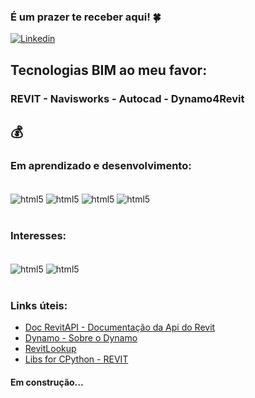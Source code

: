 ### É um prazer te receber aqui! 🍀

[![Linkedin](https://img.shields.io/badge/LinkedIn-0077B5?style=for-the-badge&logo=linkedin&logoColor=white)](https://www.linkedin.com/in/christiano-mariath-gallez-06a598196/)

## **Tecnologias BIM ao meu favor:**
### REVIT - Navisworks - Autocad - Dynamo4Revit
## 💰

### Em aprendizado e desenvolvimento:
<div style="display: inline_block"><br/>
<img align="center" alt="html5" src="https://img.shields.io/badge/Python-3776AB?style=for-the-badge&logo=python&logoColor=white"/>
<img align="center" alt="html5" src="https://img.shields.io/badge/Azure_DevOps-0078D7?style=for-the-badge&logo=azure-devops&logoColor=white"/>
<img align="center" alt="html5" src="https://img.shields.io/badge/Visual_Studio-5C2D91?style=for-the-badge&logo=visual%20studio&logoColor=white"/>
<img align="center" alt="html5" src="https://img.shields.io/badge/GitHub-100000?style=for-the-badge&logo=github&logoColor=white"/>
</div><br/>


### Interesses:

<div style="display: inline_block"><br/>
 <img align="center" alt="html5" src="https://img.shields.io/badge/Google_Cloud-4285F4?style=for-the-badge&logo=google-cloud&logoColor=white"/>
 <img align="center" alt="html5" src="https://img.shields.io/badge/Amazon_AWS-232F3E?style=for-the-badge&logo=amazon-aws&logoColor=white"/>
</div><br/>

 ### Links úteis:
 - [Doc RevitAPI - Documentação da Api do Revit](https://www.revitapidocs.com/)<br/>
 - [Dynamo - Sobre o Dynamo](https://primer.dynamobim.org/pt-br/)<br/>
 - [RevitLookup](https://github.com/jeremytammik/RevitLookup/tree/master)<br/>
 - [Libs for CPython - REVIT](https://github.com/DynamoDS/Dynamo/wiki/Customizing-Dynamo's-Python-3-installation)<br/>

#### Em construção...
</div><br/>
